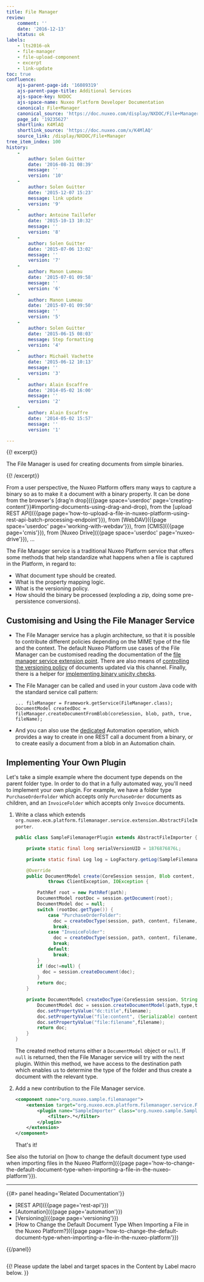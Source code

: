```yaml
---
title: File Manager
review:
    comment: ''
    date: '2016-12-13'
    status: ok
labels:
    - lts2016-ok
    - file-manager
    - file-upload-component
    - excerpt
    - link-update
toc: true
confluence:
    ajs-parent-page-id: '16089319'
    ajs-parent-page-title: Additional Services
    ajs-space-key: NXDOC
    ajs-space-name: Nuxeo Platform Developer Documentation
    canonical: File+Manager
    canonical_source: 'https://doc.nuxeo.com/display/NXDOC/File+Manager'
    page_id: '19235627'
    shortlink: K4MlAQ
    shortlink_source: 'https://doc.nuxeo.com/x/K4MlAQ'
    source_link: /display/NXDOC/File+Manager
tree_item_index: 100
history:
    -
        author: Solen Guitter
        date: '2016-08-31 08:39'
        message: ''
        version: '10'
    -
        author: Solen Guitter
        date: '2015-12-07 15:23'
        message: link update
        version: '9'
    -
        author: Antoine Taillefer
        date: '2015-10-13 10:32'
        message: ''
        version: '8'
    -
        author: Solen Guitter
        date: '2015-07-06 13:02'
        message: ''
        version: '7'
    -
        author: Manon Lumeau
        date: '2015-07-01 09:58'
        message: ''
        version: '6'
    -
        author: Manon Lumeau
        date: '2015-07-01 09:50'
        message: ''
        version: '5'
    -
        author: Solen Guitter
        date: '2015-06-15 08:03'
        message: Step formatting
        version: '4'
    -
        author: Michaël Vachette
        date: '2015-06-12 10:13'
        message: ''
        version: '3'
    -
        author: Alain Escaffre
        date: '2014-05-02 16:00'
        message: ''
        version: '2'
    -
        author: Alain Escaffre
        date: '2014-05-02 15:57'
        message: ''
        version: '1'

---
```

{{! excerpt}}

The File Manager is used for creating documents from simple binaries.

{{! /excerpt}}

From a user perspective, the Nuxeo Platform offers many ways to capture a binary so as to make it a document with a binary property. It can be done from the browser's [drag'n drop]({{page space='userdoc' page='creating-content'}}#importing-documents-using-drag-and-drop), from the [upload REST API]({{page page='how-to-upload-a-file-in-nuxeo-platform-using-rest-api-batch-processing-endpoint'}}), from [WebDAV]({{page space='userdoc' page='working-with-webdav'}}), from [CMIS]({{page page='cmis'}}), from [Nuxeo Drive]({{page space='userdoc' page='nuxeo-drive'}}), ...

The File Manager service is a traditional Nuxeo Platform service that offers some methods that help standardize what happens when a file is captured in the Platform, in regard to:

* What document type should be created.
* What is the property mapping logic.
* What is the versioning policy.
* How should the binary be processed (exploding a zip, doing some pre-persistence conversions).

## Customising and Using the File Manager Service

*   The File Manager service has a plugin architecture, so that it is possible to contribute different policies depending on the MIME type of the file and the context. The default Nuxeo Platform use cases of the File Manager can be customised reading the documentation of the [file manager service extension point](http://explorer.nuxeo.org/nuxeo/site/distribution/latest/viewExtensionPoint/org.nuxeo.ecm.platform.filemanager.service.FileManagerService--plugins). There are also means of [controlling the versioning policy](http://explorer.nuxeo.org/nuxeo/site/distribution/latest/viewExtensionPoint/org.nuxeo.ecm.platform.filemanager.service.FileManagerService--versioning) of documents updated via this channel. Finally, there is a helper for [implementing binary unicity checks](http://explorer.nuxeo.org/nuxeo/site/distribution/latest/viewExtensionPoint/org.nuxeo.ecm.platform.filemanager.service.FileManagerService--unicity).
*   The File Manager can be called and used in your custom Java code with the standard service call pattern:

    ```
    ... fileManager = Framework.getService(FileManager.class);
    DocumentModel createdDoc = fileManager.createDocumentFromBlob(coreSession, blob, path, true, fileName);
    ```

*   And you can also use the [dedicated](http://explorer.nuxeo.org/nuxeo/site/distribution/latest/viewOperation/FileManager.Import) Automation operation, which provides a way to create in one REST call a document from a binary, or to create easily a document from a blob in an Automation chain.

## Implementing Your Own Plugin

Let's take a simple example where the document type depends on the parent folder type. In order to do that in a fully automated way, you'll need to implement your own plugin. For example, we have a folder type `PurchaseOrderFolder` which accepts only `PurchaseOrder` documents as children, and an `InvoiceFolder` which accepts only `Invoice` documents.

1.  Write a class which extends `org.nuxeo.ecm.platform.filemanager.service.extension.AbstractFileImporter`.

    ```java
    public class SampleFilemanagerPlugin extends AbstractFileImporter {

        private static final long serialVersionUID = 1876876876L;

        private static final Log log = LogFactory.getLog(SampleFilemanagerPlugin.class);

        @Override
        public DocumentModel create(CoreSession session, Blob content, String path, boolean overwrite, String filename, TypeManager typeService)
                throws ClientException, IOException {

            PathRef root = new PathRef(path);
            DocumentModel rootDoc = session.getDocument(root);
            DocumentModel doc = null;
            switch (rootDoc.getType()) {
                case "PurchaseOrderFolder":
                  doc = createDocType(session, path, content, filename,"PurchaseOrder");
                  break;
                case "InvoiceFolder":
                  doc = createDocType(session, path, content, filename,"Invoice");
                  break;
                default:
                  break;
            }
            if (doc!=null) {
              doc = session.createDocument(doc);
            }
            return doc;
        }

        private DocumentModel createDocType(CoreSession session, String path, Blob content, String filename, String type) {
            DocumentModel doc = session.createDocumentModel(path,type,type);
            doc.setPropertyValue("dc:title",filename);
            doc.setPropertyValue("file:content", (Serializable) content);
            doc.setPropertyValue("file:filename",filename);
            return doc;
        }
    }
    ```

    The created method returns either a `DocumentModel` object or `null`. If `null` is returned, then the File Manager service will try with the next plugin. Within this method, we have access to the destination path which enables us to determine the type of the folder and thus create a document with the relevant type.

2.  Add a new contribution to the File Manager service.

    ```xml
    <component name="org.nuxeo.sample.filemanager">
        <extension target="org.nuxeo.ecm.platform.filemanager.service.FileManagerService" point="plugins">
            <plugin name="SampleImporter" class="org.nuxeo.sample.SampleFilemanagerPlugin" order="0">
                <filter>.*</filter>
            </plugin>
        </extension>
    </component>
    ```

    That's it!

See also the tutorial on [how to change the default document type used when importing files in the Nuxeo Platform]({{page page='how-to-change-the-default-document-type-when-importing-a-file-in-the-nuxeo-platform'}}).

* * *

<div class="row" data-equalizer data-equalize-on="medium"><div class="column medium-6">{{#> panel heading='Related Documentation'}}

- [REST API]({{page page='rest-api'}})
- [Automation]({{page page='automation'}})
- [Versioning]({{page page='versioning'}})
- [How to Change the Default Document Type When Importing a File in the Nuxeo Platform?]({{page page='how-to-change-the-default-document-type-when-importing-a-file-in-the-nuxeo-platform'}})

{{/panel}}</div><div class="column medium-6">

{{! Please update the label and target spaces in the Content by Label macro below. }}

</div></div>
